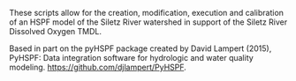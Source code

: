 These scripts allow for the creation, modification, execution and calibration of an HSPF model of the Siletz River watershed in support of the Siletz River Dissolved Oxygen TMDL. 

Based in part on the pyHSPF package created by David Lampert (2015), PyHSPF: Data integration software for hydrologic and water quality modeling. https://github.com/djlampert/PyHSPF.
